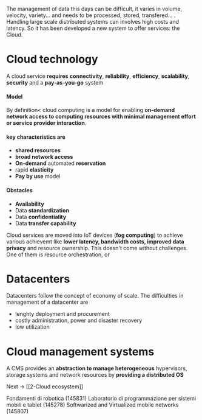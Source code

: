 The management of data this days can be difficult, it varies in volume, velocity, variety... and needs to be processed, stored, transfered... . Handling large scale distributed systems can involves high costs and latency.
So it has been developed a new system to offer services: the Cloud.

# Cloud technology

A cloud service **requires** **connectivity**, **reliability**, **efficiency**, **scalability**, **security** and a **pay-as-you-go** system

#### Model
By definition< cloud computing is a model for enabling **on-demand network access to computing resources with minimal management effort or service provider interaction**. 

#### key characteristics are
- **shared resources**
- **broad network access**
- **On-demand** automated **reservation**
- rapid **elasticity**
- **Pay by use** model
  
#### Obstacles
- **Availability**
- Data **standardization**
- Data **confidentiality**
- Data **transfer capability**

Cloud services are moved into IoT devices (**fog computing**) to achieve various achievemt like **lower latency, bandwidth costs, improved data privacy** and resource ownership. This doesn't come without challenges. One of them is resource orchestration, or

# Datacenters
Datacenters follow the concept of economy of scale. 
The difficulties in management of a datacenter are
- lenghty deployment and procurement
- costly administration, power and disaster recovery
- low utilization

# Cloud management systems
A CMS provides an **abstraction to manage heterogeneous** hypervisors, storage systems and network resources by **providing a distributed OS**

Next -> [[2-Cloud ecosystem]]


Fondamenti di robotica (145831) 
Laboratorio di programmazione per sistemi mobili e tablet (145278) 
Softwarized and Virtualized mobile networks (145807) 